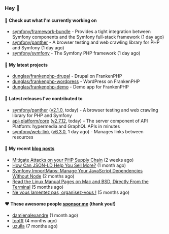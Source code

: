 ### Hey 👋

#### 👷 Check out what I'm currently working on

- [symfony/framework-bundle](https://github.com/symfony/framework-bundle) - Provides a tight integration between Symfony components and the Symfony full-stack framework (1 day ago)
- [symfony/panther](https://github.com/symfony/panther) - A browser testing and web crawling library for PHP and Symfony (1 day ago)
- [symfony/symfony](https://github.com/symfony/symfony) - The Symfony PHP framework (1 day ago)

#### 🌱 My latest projects

- [dunglas/frankenphp-drupal](https://github.com/dunglas/frankenphp-drupal) - Drupal on FrankenPHP
- [dunglas/frankenphp-wordpress](https://github.com/dunglas/frankenphp-wordpress) - WordPress on FrankenPHP
- [dunglas/frankenphp-demo](https://github.com/dunglas/frankenphp-demo) - Demo app for FrankenPHP

#### 🔭 Latest releases I've contributed to

- [symfony/panther](https://github.com/symfony/panther) ([v2.1.0](https://github.com/symfony/panther/releases/tag/v2.1.0), today) - A browser testing and web crawling library for PHP and Symfony
- [api-platform/core](https://github.com/api-platform/core) ([v2.7.12](https://github.com/api-platform/core/releases/tag/v2.7.12), today) - The server component of API Platform: hypermedia and GraphQL APIs in minutes
- [symfony/web-link](https://github.com/symfony/web-link) ([v6.3.0](https://github.com/symfony/web-link/releases/tag/v6.3.0), 1 day ago) - Manages links between resources

#### 📜 My recent [blog posts](https://dunglas.fr)

- [Mitigate Attacks on your PHP Supply Chain](https://dunglas.dev/2023/05/mitigate-attacks-on-your-php-supply-chain/) (2 weeks ago)
- [How Can JSON-LD Help You Sell More?](https://dunglas.dev/2023/04/how-can-json-ld-help-you-sell-more/) (1 month ago)
- [Symfony ImportMaps: Manage Your JavaScript Dependencies Without Node](https://dunglas.dev/2023/03/symfony-importmaps-manage-your-javascript-dependencies-without-node/) (2 months ago)
- [Read the Linux Manual Pages on Mac and BSD, Directly From the Terminal](https://dunglas.dev/2022/12/read-the-linux-manual-pages-on-mac-and-bsd-directly-from-the-terminal/) (5 months ago)
- [Ne vous lamentez pas, organisez-vous !](https://dunglas.dev/2022/12/ne-vous-lamentez-pas-organisez-vous/) (5 months ago)

#### ❤️ These awesome people [sponsor me](https://github.com/sponsors/dunglas) (thank you!)

- [damienalexandre](https://github.com/damienalexandre) (1 month ago)
- [toofff](https://github.com/toofff) (4 months ago)
- [uzulla](https://github.com/uzulla) (7 months ago)
